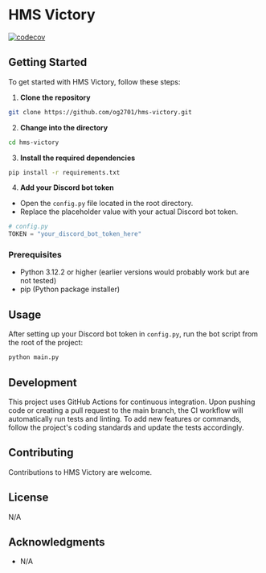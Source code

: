 # HMS Victory

[![codecov](https://codecov.io/gh/og2701/HMS-Victory/branch/main/graph/badge.svg?token=YOUR_CODECOV_TOKEN)](https://codecov.io/gh/og2701/HMS-Victory)

## Getting Started

To get started with HMS Victory, follow these steps:

1. **Clone the repository**

```bash
git clone https://github.com/og2701/hms-victory.git
```

2. **Change into the directory**

```bash
cd hms-victory
```

3. **Install the required dependencies**

```bash
pip install -r requirements.txt
```

4. **Add your Discord bot token**

- Open the `config.py` file located in the root directory.
- Replace the placeholder value with your actual Discord bot token.

```python
# config.py
TOKEN = "your_discord_bot_token_here"
```

### Prerequisites

- Python 3.12.2 or higher (earlier versions would probably work but are not tested)
- pip (Python package installer)

## Usage

After setting up your Discord bot token in `config.py`, run the bot script from the root of the project:

```bash
python main.py
```

## Development

This project uses GitHub Actions for continuous integration. Upon pushing code or creating a pull request to the main branch, the CI workflow will automatically run tests and linting. To add new features or commands, follow the project's coding standards and update the tests accordingly.

## Contributing

Contributions to HMS Victory are welcome.

## License

N/A

## Acknowledgments

- N/A
